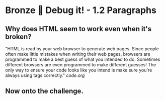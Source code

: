 # Bronze 🥉 Debug it! - 1.2 Paragraphs

## Why does HTML seem to work even when it's broken? 


"HTML is read by your web browser to generate web pages. Since people often make little mistakes when writing their web pages, browsers are programmed to make a best guess of what you intended to do. Sometimes different browsers are even programmed to make different guesses! The only way to ensure your code looks like you intend is make sure you're always using tags correctly." *code.org*

## Now onto the challenge.
